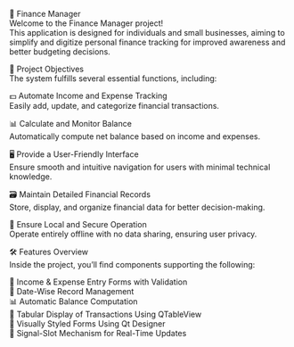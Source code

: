 📘 Finance Manager  
Welcome to the Finance Manager project!  
This application is designed for individuals and small businesses, aiming to simplify and digitize personal finance tracking for improved awareness and better budgeting decisions.

🎯 Project Objectives  
The system fulfills several essential functions, including:

💵 Automate Income and Expense Tracking  
Easily add, update, and categorize financial transactions.

📊 Calculate and Monitor Balance  
Automatically compute net balance based on income and expenses.

🖥️ Provide a User-Friendly Interface  
Ensure smooth and intuitive navigation for users with minimal technical knowledge.

🗃️ Maintain Detailed Financial Records  
Store, display, and organize financial data for better decision-making.

🔐 Ensure Local and Secure Operation  
Operate entirely offline with no data sharing, ensuring user privacy.

🛠️ Features Overview  
Inside the project, you’ll find components supporting the following:

📇 Income & Expense Entry Forms with Validation  
📅 Date-Wise Record Management  
📊 Automatic Balance Computation  
📑 Tabular Display of Transactions Using QTableView  
🎨 Visually Styled Forms Using Qt Designer  
🔄 Signal-Slot Mechanism for Real-Time Updates
